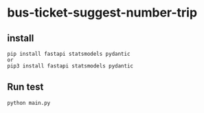 # bus-ticket-suggest-number-trip

## install
```commandline
pip install fastapi statsmodels pydantic
or 
pip3 install fastapi statsmodels pydantic
```

## Run test
```commandline
python main.py
```